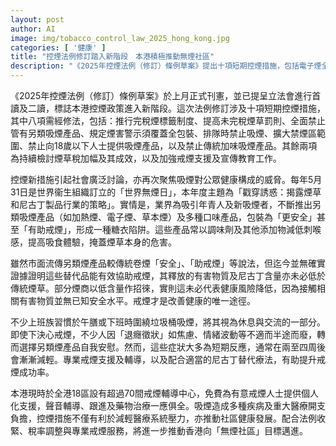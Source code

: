 ```yaml
---
layout: post
author: AI
image: img/tobacco_control_law_2025_hong_kong.jpg
categories: [ '健康' ]
title: "控煙法例修訂踏入新階段　本港積極推動無煙社區"
description: "《2025年控煙法例（修訂）條例草案》提出十項短期控煙措施，包括電子煙全面禁令、加強煙害警示及擴大禁煙區等，配合煙草稅及免費戒煙服務，目標減輕醫療負擔，推動社區健康發展，朝向無煙香港邁進。"
---
```

《2025年控煙法例（修訂）條例草案》於上月正式刊憲，並已提呈立法會進行首讀及二讀，標誌本港控煙政策進入新階段。這次法例修訂涉及十項短期控煙措施，其中八項需經修法，包括：推行完稅煙標籤制度、提高未完稅煙草罰則、全面禁止管有另類吸煙產品、規定煙害警示須覆蓋全包裝、排隊時禁止吸煙、擴大禁煙區範圍、禁止向18歲以下人士提供吸煙產品，以及禁止傳統加味吸煙產品。其餘兩項為持續檢討煙草稅加幅及其成效，以及加強戒煙支援及宣傳教育工作。

控煙新措施引起社會廣泛討論，亦再次聚焦吸煙對公眾健康構成的威脅。每年5月31日是世界衞生組織訂立的「世界無煙日」，本年度主題為「戳穿誘惑：揭露煙草和尼古丁製品行業的策略」。實情是，業界為吸引年青人及新吸煙者，不斷推出另類吸煙產品（如加熱煙、電子煙、草本煙）及多種口味產品，包裝為「更安全」甚至「有助戒煙」，形成一種糖衣陷阱。這些產品常以調味劑及其他添加物減低刺喉感，提高吸食體驗，掩蓋煙草本身的危害。

雖然市面流傳另類煙產品較傳統卷煙「安全」、「助戒煙」等說法，但迄今並無確實證據證明這些替代品能有效協助戒煙，其釋放的有害物質及尼古丁含量亦未必低於傳統煙草。部分煙商以低含量作招徠，實則這未必代表健康風險降低，因為接觸相關有害物質並無已知安全水平。戒煙才是改善健康的唯一途徑。

不少上班族習慣於午膳或下班時圍繞垃圾桶吸煙，將其視為休息與交流的一部分。即使下決心戒煙，不少人因「退癮徵狀」如焦慮、情緒波動等不適而半途而廢，轉而選擇另類煙產品自我安慰。然而，這些症狀大多為短期反應，通常在兩至四周後會漸漸減輕。專業戒煙支援及輔導，以及配合適當的尼古丁替代療法，有助提升戒煙成功率。

本港現時於全港18區設有超過70間戒煙輔導中心，免費為有意戒煙人士提供個人化支援，聲音輔導、跟進及藥物治療一應俱全。吸煙造成多種疾病及重大醫療開支負擔，控煙措施不僅有利於減輕醫療系統壓力，亦推動社區健康發展。配合法例收緊、稅率調整與專業戒煙服務，將進一步推動香港向「無煙社區」目標邁進。